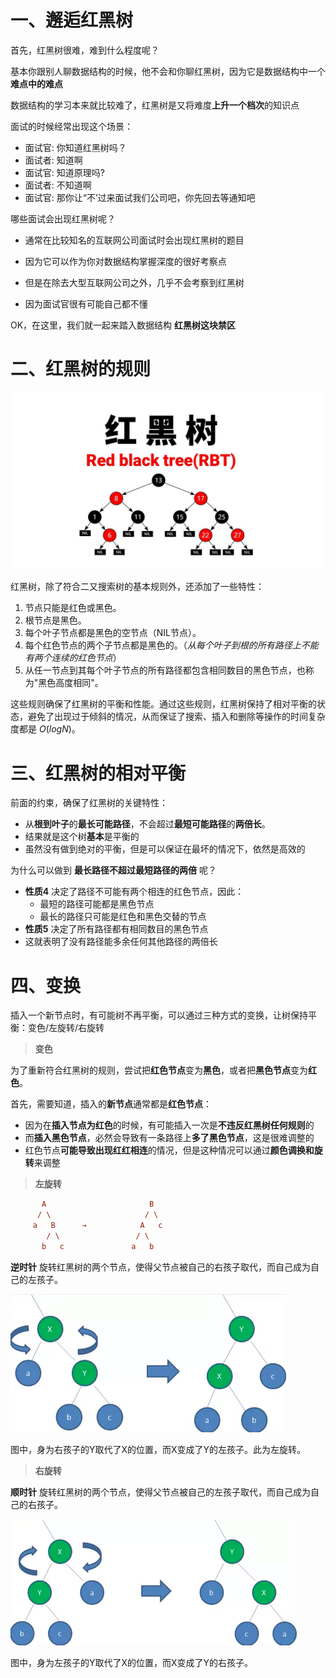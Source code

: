 # 一、邂逅红黑树

首先，红黑树很难，难到什么程度呢？

基本你跟别人聊数据结构的时候，他不会和你聊红黑树，因为它是数据结构中一个**难点中的难点**

数据结构的学习本来就比较难了，红黑树是又将难度**上升一个档次**的知识点

面试的时候经常出现这个场景：

- 面试官: 你知道红黑树吗？
- 面试者: 知道啊
- 面试官: 知道原理吗?
- 面试者: 不知道啊
- 面试官: 那你让“不’过来面试我们公司吧，你先回去等通知吧

哪些面试会出现红黑树呢？

- 通常在比较知名的互联网公司面试时会出现红黑树的题目

- 因为它可以作为你对数据结构掌握深度的很好考察点

- 但是在除去大型互联网公司之外，几乎不会考察到红黑树

- 因为面试官很有可能自己都不懂

OK，在这里，我们就一起来踏入数据结构 **红黑树这块禁区**

# 二、红黑树的规则

![](./IMGS/rbt.jpeg)

红黑树，除了符合二又搜索树的基本规则外，还添加了一些特性：

1. 节点只能是红色或黑色。
2. 根节点是黑色。
3. 每个叶子节点都是黑色的空节点（NIL节点）。
4. 每个红色节点的两个子节点都是黑色的。（*从每个叶子到根的所有路径上不能有两个连续的红色节点*）
5. 从任一节点到其每个叶子节点的所有路径都包含相同数目的黑色节点，也称为"黑色高度相同"。

这些规则确保了红黑树的平衡和性能。通过这些规则，红黑树保持了相对平衡的状态，避免了出现过于倾斜的情况，从而保证了搜索、插入和删除等操作的时间复杂度都是 $O(logN)$。

# 三、红黑树的相对平衡

前面的约束，确保了红黑树的关键特性：

- 从**根到叶子**的**最长可能路径**，不会超过**最短可能路径**的**两倍长**。
- 结果就是这个树**基本**是平衡的
- 虽然没有做到绝对的平衡，但是可以保证在最坏的情况下，依然是高效的

为什么可以做到 **最长路径不超过最短路径的两倍** 呢？

- **性质4** 决定了路径不可能有两个相连的红色节点，因此：
  - 最短的路径可能都是黑色节点
  - 最长的路径只可能是红色和黑色交替的节点
- **性质5** 决定了所有路径都有相同数目的黑色节点
- 这就表明了没有路径能多余任何其他路径的两倍长

# 四、变换

插入一个新节点时，有可能树不再平衡，可以通过三种方式的变换，让树保持平衡：变色/左旋转/右旋转

> **变色**

为了重新符合红黑树的规则，尝试把**红色节点**变为**黑色**，或者把**黑色节点**变为**红色**。

首先，需要知道，插入的**新节点**通常都是**红色节点**：

- 因为在**插入节点为红色**的时候，有可能插入一次是**不违反红黑树任何规则**的
- 而**插入黑色节点**，必然会导致有一条路径上**多了黑色节点**，这是很难调整的
- 红色节点**可能导致出现红红相连**的情况，但是这种情况可以通过**颜色调换和旋转**来调整

> **左旋转**

```ini
       A                       B
      / \                     / \
     a   B      →            A   c
        / \                 / \
       b   c               a   b

```



**逆时针** 旋转红黑树的两个节点，使得父节点被自己的右孩子取代，而自己成为自己的左孩子。

![](./IMGS/rbt_l_rotate.png)

图中，身为右孩子的Y取代了X的位置，而X变成了Y的左孩子。此为左旋转。

> **右旋转**

**顺时针** 旋转红黑树的两个节点，使得父节点被自己的左孩子取代，而自己成为自己的右孩子。

![](./IMGS/rbt_r_rotate.png)



图中，身为左孩子的Y取代了X的位置，而X变成了Y的右孩子。

